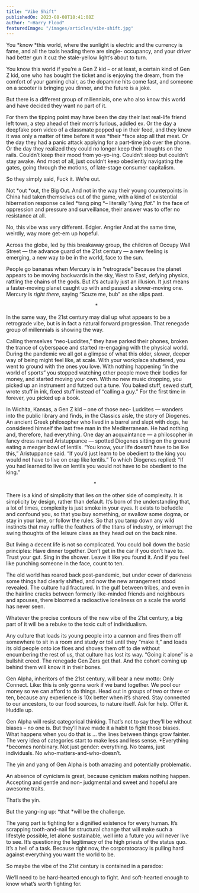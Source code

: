 ```yaml
---
title: "Vibe Shift"
publishedOn: 2023-08-08T18:41:08Z
author: "—Harry Flood"
featuredImage: "/images/articles/vibe-shift.jpg"
---
```


You *know *this world, where the sunlight is electric and the currency is fame, and all the taxis heading there are single- occupancy, and your driver had better gun it cuz the stale-yellow light’s about to turn. 

You know this world if you’re a Gen Z kid – or at least, a certain kind of Gen Z kid, one who has bought the ticket and is enjoying the dream, from the comfort of your gaming chair, as the dopamine hits come fast, and someone on a scooter is bringing you dinner, and the future is a joke. 

But there is a different group of millennials, one who also know this world and have decided they want no part of it. 

For them the tipping point may have been the day their last real-life friend left town, a step ahead of their mom’s furious, addled ex. Or the day a deepfake porn video of a classmate popped up in their feed, and they knew it was only a matter of time before it was *their *face atop all that meat. Or the day they had a panic attack applying for a part-time job over the phone. Or the day they realized they could no longer keep their thoughts on the rails. Couldn’t keep their mood from yo-yo-ing. Couldn’t sleep but couldn’t stay awake. And most of all, just couldn’t keep obediently navigating the gates, going through the motions, of late-stage consumer capitalism. 

So they simply said, Fuck it. We’re out. 

Not *out *out, the Big Out. And not in the way their young counterpoints in China had taken themselves out of the game, with a kind of existential hibernation response called *tang ping *– literally “*lying flat*.” In the face of oppression and pressure and surveillance, their answer was to offer no resistance at all. 

No, this vibe was very different. Edgier. Angrier And at the same time, weirdly, way more get-em up hopeful. 

Across the globe, led by this breakaway group, the children of Occupy Wall Street — the advance guard of the 21st century — a new feeling is emerging, a new way to be in the world, face to the sun. 

People go bananas when Mercury is in “retrograde” because the planet appears to be moving backwards in the sky, West to East, defying physics, rattling the chains of the gods. But it’s actually just an illusion. It just means a faster-moving planet caught up with and passed a slower-moving one. Mercury is *right there*, saying “Scuze me, bub” as she slips past. 

                                                             * 

In the same way, the 21st century may dial up what appears to be a retrograde vibe, but is in fact a natural forward progression. That renegade group of millennials is showing the way. 

Calling themselves “neo-Luddites,” they have parked their phones, broken the trance of cyberspace and started re-engaging with the physical world. During the pandemic we all got a glimpse of what this older, slower, deeper way of being might feel like, at scale. With your workplace shuttered, you went to ground with the ones you love. With nothing happening “in the world of sports” you stopped watching other people move their bodies for money, and started moving your own. With no new music dropping, you picked up an instrument and futzed out a tune. You baked stuff, sewed stuff, wrote stuff in ink, fixed stuff instead of “calling a guy.” For the first time in forever, you picked up a book. 

In Wichita, Kansas, a Gen Z kid – one of those neo- Luddites — wanders into the public library and finds, in the Classics aisle, the story of Diogenes. An ancient Greek philosopher who lived in a barrel and slept with dogs, he considered himself the last free man in the Mediterranean. He had nothing and, therefore, had everything. One day an acquaintance — a philosopher in fancy dress named Aristuppance — spotted Diogenes sitting on the ground eating a meager bowl of lentils. “You know, your life doesn’t have to be like this,” Aristuppance said. “If you’d just learn to be obedient to the king you would not have to live on crap like lentils.” To which Diogenes replied: “If you had learned to live on lentils you would not have to be obedient to the king.” 

                                                             *

There is a kind of simplicity that lies on the other side of complexity. It is simplicity by design, rather than default. It’s born of the understanding that, a lot of times, complexity is just smoke in your eyes. It exists to befuddle and confound you, so that you buy something, or swallow some dogma, or stay in your lane, or follow the rules. So that you tamp down any wild instincts that may ruffle the feathers of the titans of industry, or interrupt the swing thoughts of the leisure class as they head out on the back nine. 

But living a decent life is not so complicated. You could boil down the basic principles: Have dinner together. Don’t get in the car if you don’t have to. Trust your gut. Sing in the shower. Leave it like you found it. And if you feel like punching someone in the face, count to ten. 

The old world has roared back post-pandemic, but under cover of darkness some things had clearly shifted, and now the new arrangement stood revealed. The culture had fractured. In the gulf between tribes, and even in the hairline cracks between formerly like-minded friends and neighbours and spouses, there bloomed a radioactive loneliness on a scale the world has never seen. 

Whatever the precise contours of the new vibe of the 21st century, a big part of it will be a rebuke to the toxic cult of individualism. 

Any culture that loads its young people into a cannon and fires them off somewhere to sit in a room and study or toil until they “make it,” and loads its old people onto ice floes and shoves them off to die without encumbering the rest of us, that culture has lost its way. “Going it alone” is a bullshit creed. The renegade Gen Zers get that. And the cohort coming up behind them will know it in their bones. 

Gen Alpha, inheritors of the 21st century, will bear a new motto: Only Connect. Like: this is only gonna work if we band together. We pool our money so we can afford to do things. Head out in groups of two or three or ten, because any experience is 10x better when it’s shared. Stay connected to our ancestors, to our food sources, to nature itself. Ask for help. Offer it. Huddle up. 

Gen Alpha will resist categorical thinking. That’s not to say they’ll be without biases – no one is. But they’ll have made it a habit to fight those biases. What happens when you do that is ... the lines between things grow fainter. The very idea of categories start to make less and less sense. *Everything *becomes nonbinary. Not just gender: everything. No teams, just individuals. No who-matters-and-who-doesn’t. 

The yin and yang of Gen Alpha is both amazing and potentially problematic. 

An absence of cynicism is great, because cynicism makes nothing happen. Accepting and gentle and non- judgmental and sweet and hopeful are awesome traits. 

That’s the yin. 

But the yang-ing up: *that *will be the challenge. 

The yang part is fighting for a dignified existence for every human. It’s scrapping tooth-and-nail for structural change that will make such a lifestyle possible, let alone sustainable, well into a future you will never live to see. It’s questioning the legitimacy of the high priests of the status quo. It’s a hell of a task. Because right now, the corporatocracy is pulling hard against everything you want the world to be. 

So maybe the vibe of the 21st century is contained in a paradox: 

We’ll need to be hard-hearted enough to fight. And soft-hearted enough to know what’s worth fighting for.  
